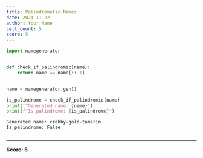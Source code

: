 ```yaml
---
title: Palindromatic-Names
date: 2024-11-22
author: Your Name
cell_count: 5
score: 5
---
```


```python
import namegenerator

```


```python

def check_if_palindromic(name):
    return name == name[::-1]



```


```python
name = namegenerator.gen()

```


```python
is_palindrome = check_if_palindromic(name)
print(f"Generated name: {name}")
print(f"Is palindrome: {is_palindrome}")
```

    Generated name: crabby-gold-tamarin
    Is palindrome: False



```python

```


---
**Score: 5**
